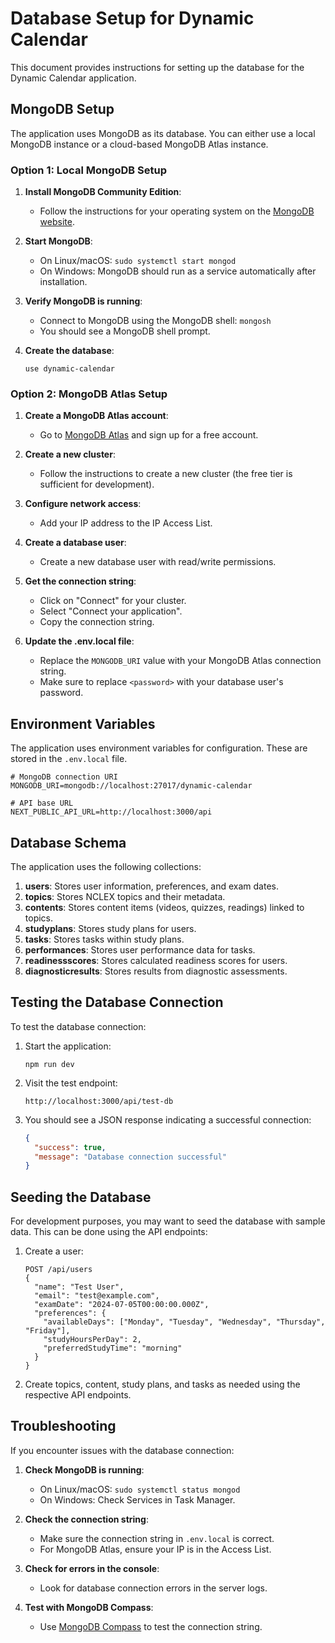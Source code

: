 # Database Setup for Dynamic Calendar

This document provides instructions for setting up the database for the Dynamic Calendar application.

## MongoDB Setup

The application uses MongoDB as its database. You can either use a local MongoDB instance or a cloud-based MongoDB Atlas instance.

### Option 1: Local MongoDB Setup

1. **Install MongoDB Community Edition**:
   - Follow the instructions for your operating system on the [MongoDB website](https://docs.mongodb.com/manual/installation/).

2. **Start MongoDB**:
   - On Linux/macOS: `sudo systemctl start mongod`
   - On Windows: MongoDB should run as a service automatically after installation.

3. **Verify MongoDB is running**:
   - Connect to MongoDB using the MongoDB shell: `mongosh`
   - You should see a MongoDB shell prompt.

4. **Create the database**:
   ```
   use dynamic-calendar
   ```

### Option 2: MongoDB Atlas Setup

1. **Create a MongoDB Atlas account**:
   - Go to [MongoDB Atlas](https://www.mongodb.com/cloud/atlas) and sign up for a free account.

2. **Create a new cluster**:
   - Follow the instructions to create a new cluster (the free tier is sufficient for development).

3. **Configure network access**:
   - Add your IP address to the IP Access List.

4. **Create a database user**:
   - Create a new database user with read/write permissions.

5. **Get the connection string**:
   - Click on "Connect" for your cluster.
   - Select "Connect your application".
   - Copy the connection string.

6. **Update the .env.local file**:
   - Replace the `MONGODB_URI` value with your MongoDB Atlas connection string.
   - Make sure to replace `<password>` with your database user's password.

## Environment Variables

The application uses environment variables for configuration. These are stored in the `.env.local` file.

```
# MongoDB connection URI
MONGODB_URI=mongodb://localhost:27017/dynamic-calendar

# API base URL
NEXT_PUBLIC_API_URL=http://localhost:3000/api
```

## Database Schema

The application uses the following collections:

1. **users**: Stores user information, preferences, and exam dates.
2. **topics**: Stores NCLEX topics and their metadata.
3. **contents**: Stores content items (videos, quizzes, readings) linked to topics.
4. **studyplans**: Stores study plans for users.
5. **tasks**: Stores tasks within study plans.
6. **performances**: Stores user performance data for tasks.
7. **readinessscores**: Stores calculated readiness scores for users.
8. **diagnosticresults**: Stores results from diagnostic assessments.

## Testing the Database Connection

To test the database connection:

1. Start the application:
   ```
   npm run dev
   ```

2. Visit the test endpoint:
   ```
   http://localhost:3000/api/test-db
   ```

3. You should see a JSON response indicating a successful connection:
   ```json
   {
     "success": true,
     "message": "Database connection successful"
   }
   ```

## Seeding the Database

For development purposes, you may want to seed the database with sample data. This can be done using the API endpoints:

1. Create a user:
   ```
   POST /api/users
   {
     "name": "Test User",
     "email": "test@example.com",
     "examDate": "2024-07-05T00:00:00.000Z",
     "preferences": {
       "availableDays": ["Monday", "Tuesday", "Wednesday", "Thursday", "Friday"],
       "studyHoursPerDay": 2,
       "preferredStudyTime": "morning"
     }
   }
   ```

2. Create topics, content, study plans, and tasks as needed using the respective API endpoints.

## Troubleshooting

If you encounter issues with the database connection:

1. **Check MongoDB is running**:
   - On Linux/macOS: `sudo systemctl status mongod`
   - On Windows: Check Services in Task Manager.

2. **Check the connection string**:
   - Make sure the connection string in `.env.local` is correct.
   - For MongoDB Atlas, ensure your IP is in the Access List.

3. **Check for errors in the console**:
   - Look for database connection errors in the server logs.

4. **Test with MongoDB Compass**:
   - Use [MongoDB Compass](https://www.mongodb.com/products/compass) to test the connection string.
